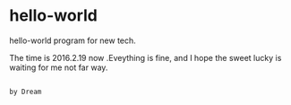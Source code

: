# hello-world
hello-world program for new tech.

The time is 2016.2.19 now .Eveything is fine, and I hope the sweet lucky is waiting for me not far way.
              
                                                                                                                            by Dream
